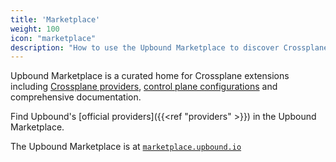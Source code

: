 ```yaml
---
title: 'Marketplace'
weight: 100
icon: "marketplace"
description: "How to use the Upbound Marketplace to discover Crossplane providers and packages."
---
```


Upbound Marketplace is a curated home for Crossplane extensions including [Crossplane providers](https://marketplace.upbound.io/providers), [control plane configurations](https://marketplace.upbound.io/configurations) and comprehensive documentation. 

Find Upbound's [official providers]({{<ref "providers" >}}) in the Upbound Marketplace.

The Upbound Marketplace is at [`marketplace.upbound.io`](https://marketplace.upbound.io)